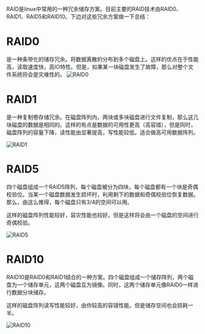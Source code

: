 RAID是linux中常用的一种冗余储存方案。目前主要的RAID技术由RAID0、RAID1、RAID5和RAID10。下边对这些冗余方案做一下总结：

# RAID0

是一种条带化的储存冗余。将数据离散的分布到多个磁盘上。这样的优点在于性能高，读取速度快，高IO特性。但是，如果某一块磁盘发生了故障，那么对整个文件系统将会是灾难性的。
![RAID0](http://mmbiz.qpic.cn/mmbiz/W9DqKgFsc6ibRYQnESPlr3XiaVG1Il4NK656wk6CJb4LkEgwpGMOaMmV3pN5vnmzWWa2TqM0HtZP4kess35eD0kQ/640?wx_fmt=png&tp=webp&wxfrom=5&wx_lazy=1&wx_co=1)

# RAID1

是一种复制卷存储冗余。在磁盘阵列内，两块或多块磁盘进行文件复制，那么这几块磁盘的数据是相同的。这样的有点是数据的可用性更高（高容错），但是同时，磁盘阵列的容量下降，读性能由显著提高，写性能较低。适合做高可用数据阵列。

![RAID1](http://mmbiz.qpic.cn/mmbiz/W9DqKgFsc6ibRYQnESPlr3XiaVG1Il4NK6Tj2k3iacS64YfXS3wJCvnjc8ybGhbsaOuO3ufoMh12btsnib112zPE9g/640?wx_fmt=png&tp=webp&wxfrom=5&wx_lazy=1&wx_co=1)

# RAID5

四个磁盘组成一个RAID5阵列，每个磁盘被分为四块，每个磁盘都有一个块是奇偶校验位。当某一个磁盘数据发生损坏时，利用剩下的数据和奇偶校验位恢复数据。那么，由这么推得，每个磁盘只有3/4的空间可以用。

这样的磁盘阵列性能较好，容灾性能也较好。但是这样将会由一个磁盘的空间进行奇偶校验。

![RAID5](http://mmbiz.qpic.cn/mmbiz/W9DqKgFsc6ibRYQnESPlr3XiaVG1Il4NK6gZKttcmqibdVbl3O92RYibU6I77bc7NRD7BsT6htGyiblF7vCruJIiaYTg/640?wx_fmt=png&tp=webp&wxfrom=5&wx_lazy=1&wx_co=1)

# RAID10

RAID10是RAID0和RAID1结合的一种方案。四个磁盘组成一个储存阵列，两个磁盘为一个储存单元，这两个磁盘互为镜像。同时，这两个储存单元像RAID0一样进行数据分块储存。

这样的磁盘阵列读写性能较好，由你较高的容错性能。但是储存空间也会损耗一半。

![RAID10](http://mmbiz.qpic.cn/mmbiz/W9DqKgFsc6ibRYQnESPlr3XiaVG1Il4NK6o2pUHZN4Swibo4Fopn0pJrF92JowAphia7W45QlZKSiczlAZRbmYH44IQ/640?wx_fmt=png&tp=webp&wxfrom=5&wx_lazy=1&wx_co=1)